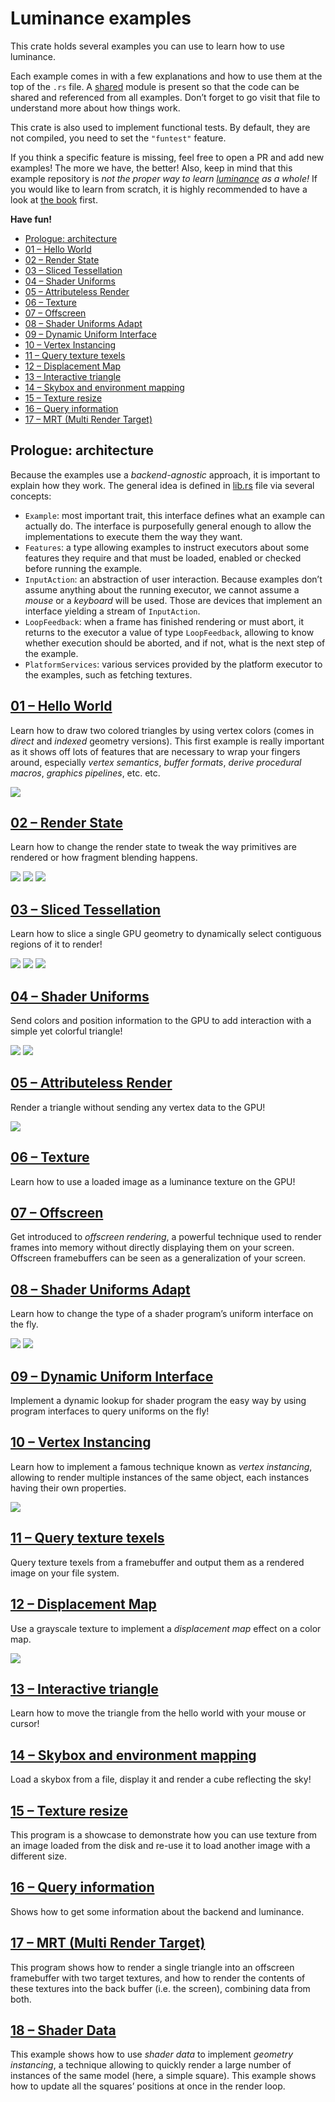 # Luminance examples

This crate holds several examples you can use to learn how to use luminance.

Each example comes in with a few explanations and how to use them at the top of the `.rs` file.
A [shared](./src/shared.rs) module is present so that the code can be shared and referenced from
all examples. Don’t forget to go visit that file to understand more about how things work.

This crate is also used to implement functional tests. By default, they are not compiled, you need
to set the `"funtest"` feature.

If you think a specific feature is missing, feel free to open a PR and add new examples! The more
we have, the better! Also, keep in mind that this example repository is _not the proper way to
learn [luminance] as a whole!_ If you would like to learn from scratch, it is highly recommended to
have a look at [the book] first.

**Have fun!**

<!-- vim-markdown-toc GFM -->

* [Prologue: architecture](#prologue-architecture)
* [01 – Hello World](#01--hello-world)
* [02 – Render State](#02--render-state)
* [03 – Sliced Tessellation](#03--sliced-tessellation)
* [04 – Shader Uniforms](#04--shader-uniforms)
* [05 – Attributeless Render](#05--attributeless-render)
* [06 – Texture](#06--texture)
* [07 – Offscreen](#07--offscreen)
* [08 – Shader Uniforms Adapt](#08--shader-uniforms-adapt)
* [09 – Dynamic Uniform Interface](#09--dynamic-uniform-interface)
* [10 – Vertex Instancing](#10--vertex-instancing)
* [11 – Query texture texels](#11--query-texture-texels)
* [12 – Displacement Map](#12--displacement-map)
* [13 – Interactive triangle](#13--interactive-triangle)
* [14 – Skybox and environment mapping](#14--skybox-and-environment-mapping)
* [15 – Texture resize](#15--texture-resize)
* [16 – Query information](#16--query-information)
* [17 – MRT (Multi Render Target)](#17--mrt-multi-render-target)

<!-- vim-markdown-toc -->

## Prologue: architecture

Because the examples use a _backend-agnostic_ approach, it is important to explain how they work. The general idea is
defined in [lib.rs](./src/lib.rs) file via several concepts:

- `Example`: most important trait, this interface defines what an example can actually do. The interface is
  purposefully general enough to allow the implementations  to execute them the way they want.
- `Features`: a type allowing examples to instruct executors about some features they require and that must be loaded,
  enabled or checked before running the example.
- `InputAction`: an abstraction of user interaction. Because examples don’t assume anything about the running
  executor, we cannot assume a _mouse_ or a _keyboard_ will be used. Those are devices that implement an interface
  yielding a stream of `InputAction`.
- `LoopFeedback`: when a frame has finished rendering or must abort, it returns to the executor a value of type
  `LoopFeedback`, allowing to know whether execution should be aborted, and if not, what is the next step of the
  example.
- `PlatformServices`: various services provided by the platform executor to the examples, such as fetching textures.

## [01 – Hello World](./src/hello_world.rs)

Learn how to draw two colored triangles by using vertex colors (comes in *direct* and *indexed*
geometry versions). This first example is really important as it shows off lots of features that
are necessary to wrap your fingers around, especially _vertex semantics_, _buffer formats_, _derive
procedural macros_, _graphics pipelines_, etc. etc.

![](../../docs/imgs/01-screenshot.png)

## [02 – Render State](./src/render_state.rs)

Learn how to change the render state to tweak the way primitives are rendered or how fragment
blending happens.

![](../../docs/imgs/02-screenshot.png)
![](../../docs/imgs/02-screenshot-alt.png)
![](../../docs/imgs/02-screenshot-alt2.png)

## [03 – Sliced Tessellation](./src/sliced_tess.rs)

Learn how to slice a single GPU geometry to dynamically select contiguous regions of it to render!

![](../../docs/imgs/03-screenshot.png)
![](../../docs/imgs/03-screenshot-alt.png)
![](../../docs/imgs/03-screenshot-alt2.png)

## [04 – Shader Uniforms](./src/shader_uniforms.rs)

Send colors and position information to the GPU to add interaction with a simple yet colorful
triangle!

![](../../docs/imgs/04-screenshot.png)
![](../../docs/imgs/04-screenshot-alt.png)

## [05 – Attributeless Render](./src/attributeless.rs)

Render a triangle without sending any vertex data to the GPU!

![](../../docs/imgs/05-screenshot.png)

## [06 – Texture](./src/texture.rs)

Learn how to use a loaded image as a luminance texture on the GPU!

## [07 – Offscreen](./src/offscreen.rs)

Get introduced to *offscreen rendering*, a powerful technique used to render frames into memory
without directly displaying them on your screen. Offscreen framebuffers can be seen as a
generalization of your screen.

## [08 – Shader Uniforms Adapt](./src/shader_uniforms_adapt.rs)

Learn how to change the type of a shader program’s uniform interface on the fly.

![](../../docs/imgs/08-screenshot.png)
![](../../docs/imgs/08-screenshot-alt.png)

## [09 – Dynamic Uniform Interface](./src/dynamic_uniform_interface.rs)

Implement a dynamic lookup for shader program the easy way by using program interfaces to query
uniforms on the fly!

## [10 – Vertex Instancing](./src/vertex_instancing.rs)

Learn how to implement a famous technique known as _vertex instancing_, allowing to render multiple
instances of the same object, each instances having their own properties.

![](../../docs/imgs/10-screenshot.png)

## [11 – Query texture texels](./src/query_texture_texels.rs)

Query texture texels from a framebuffer and output them as a rendered image on your file system.

## [12 – Displacement Map](./src/displacement_map.rs)

Use a grayscale texture to implement a _displacement map_ effect on a color map.

![](../../docs/imgs/displacement_map.gif)

## [13 – Interactive triangle](./src/interactive_triangle.rs)

Learn how to move the triangle from the hello world with your mouse or cursor!

## [14 – Skybox and environment mapping](./src/skybox.rs)

Load a skybox from a file, display it and render a cube reflecting the sky!

## [15 – Texture resize](./src/texture_resize.rs)

This program is a showcase to demonstrate how you can use texture from an image loaded from the disk and re-use it to
load another image with a different size.

## [16 – Query information](./src/query_info.rs)

Shows how to get some information about the backend and luminance.

## [17 – MRT (Multi Render Target)](./src/mrt.rs)

This program shows how to render a single triangle into an offscreen framebuffer with two target textures, and how to
render the contents of these textures into the back buffer (i.e. the screen), combining data from both.

## [18 – Shader Data](./src/shader_data.rs)

This example shows how to use _shader data_ to implement _geometry instancing_, a technique allowing to quickly render a
large number of instances of the same model (here, a simple square). This example shows how to update all the squares’
positions at once in the render loop.

[luminance]: https://crates.io/crates/luminance
[glutin]: https://crates.io/crates/glutin
[the book]: https://phaazon.github.io/learn-luminance
[wasm]: https://webassembly.org
[cargo-web]: https://crates.io/crates/cargo-web
